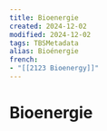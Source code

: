 ```yaml
---
title: Bioenergie
created: 2024-12-02
modified: 2024-12-02
tags: TBSMetadata
alias: Bioénergie
french:
- "[[2123 Bioenergy]]"
---
```

# Bioenergie
